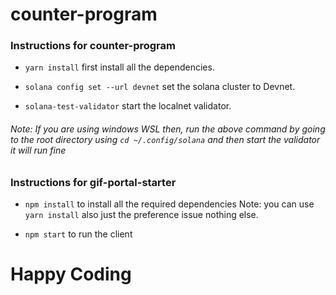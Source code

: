 # counter-program

### Instructions for counter-program

- `yarn install` first install all the dependencies.

- `solana config set --url devnet` set the solana cluster to Devnet.

- `solana-test-validator` start the localnet validator.

###### Note: If you are using windows WSL then, run the above command by going to the root directory using `cd ~/.config/solana` and then start the validator it will run fine

### Instructions for gif-portal-starter

- `npm install` to install all the required dependencies Note: you can use `yarn install` also just the preference issue nothing else.

- `npm start` to run the client

# Happy Coding
